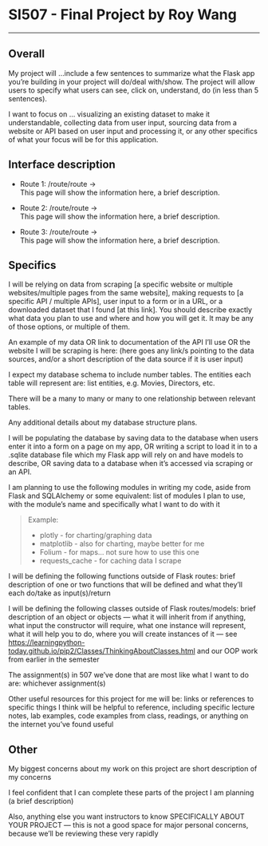 # SI507 - Final Project by Roy Wang

----------
## Overall

My project will …include a few sentences to summarize what the Flask app you’re building in your project will do/deal with/show. 
The project will allow users to specify what users can see, click on, understand, do (in less than 5 sentences).

I want to focus on … visualizing an existing dataset to make it understandable, collecting data from user input, sourcing data from a website or API based on user input and processing it, or any other specifics of what your focus will be for this application.


## Interface description
- Route 1: /route/route   →   
  This page will show the information here, a brief description.
  
- Route 2: /route/route  →   
  This page will show the information here, a brief description.
  
- Route 3: /route/route  →   
  This page will show the information here, a brief description.



## Specifics

I will be relying on data from scraping [a specific website or multiple websites/multiple pages from the same website], making requests to [a specific API / multiple APIs], user input to a form or in a URL, or a downloaded dataset that I found [at this link]. You should describe exactly what data you plan to use and where and how you will get it. It may be any of those options, or multiple of them.

An example of my data OR link to documentation of the API I’ll use OR the website I will be scraping is here: (here goes any link/s pointing to the data sources, and/or a short description of the data source if it is user input)

I expect my database schema to include number tables. The entities each table will represent are: list entities, e.g. Movies, Directors, etc. 

There will be a many to many or many to one relationship between relevant tables. 

Any additional details about my database structure plans.

I will be populating the database by saving data to the database when users enter it into a form on a page on my app, OR writing a script to load it in to a .sqlite database file which my Flask app will rely on and have models to describe, OR saving data to a database when it’s accessed via scraping or an API.

I am planning to use the following modules in writing my code, aside from Flask and SQLAlchemy or some equivalent: list of modules I plan to use, with the module’s name and specifically what I want to do with it


> Example: 
> - plotly - for charting/graphing data
> - matplotlib - also for charting, maybe better for me
> - Folium - for maps… not sure how to use this one
> - requests_cache - for caching data I scrape

I will be defining the following functions outside of Flask routes: brief description of one or two functions that will be defined and what they’ll each do/take as input(s)/return

I will be defining the following classes outside of Flask routes/models: brief description of an object or objects — what it will inherit from if anything, what input the constructor will require, what one instance will represent, what it will help you to do, where you will create instances of it — see https://learningpython-today.github.io/pip2/Classes/ThinkingAboutClasses.html and our OOP work from earlier in the semester

The assignment(s) in 507 we’ve done that are most like what I want to do are:  whichever assignment(s)

Other useful resources for this project for me will be: links or references to specific things I think will be helpful to reference, including specific lecture notes, lab examples, code examples from class, readings, or anything on the internet you’ve found useful


## Other

My biggest concerns about my work on this project are short description of my concerns

I feel confident that I can complete these parts of the project I am planning (a brief description)

Also, anything else you want instructors to know SPECIFICALLY ABOUT YOUR PROJECT — this is not a good space for major personal concerns, because we’ll be reviewing these very rapidly
